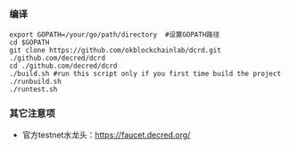 ### 编译
```shell
export GOPATH=/your/go/path/directory  #设置GOPATH路径
cd $GOPATH
git clone https://github.com/okblockchainlab/dcrd.git ./github.com/decred/dcrd
cd ./github.com/decred/dcrd
./build.sh #run this script only if you first time build the project
./runbuild.sh
./runtest.sh
```

### 其它注意项
- 官方testnet水龙头：https://faucet.decred.org/
